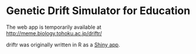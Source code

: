 Genetic Drift Simulator for Education
=====================================

The web app is temporarily available at
http://meme.biology.tohoku.ac.jp/driftr/

driftr was originally written in R as a
[Shiny app](https://github.com/heavywatal/driftr).
